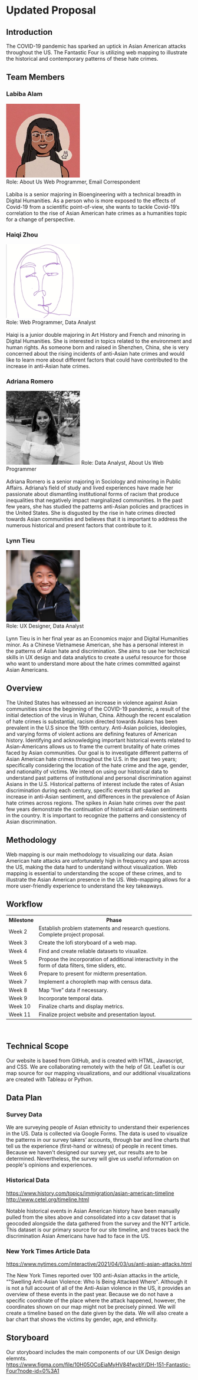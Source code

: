 # Updated Proposal

## Introduction
The COVID-19 pandemic has sparked an uptick in Asian American attacks throughout the US. The Fantastic Four is utilizing web mapping to illustrate the historical and contemporary patterns of these hate crimes.

## Team Members

### Labiba Alam
<img src = "img/Labiba.jpg" width = "200">
<br>
    Role: About Us Web Programmer, Email Correspondent
<br>
<br>
    Labiba is a senior majoring in Bioengineering with a technical breadth in Digital Humanities. As a person who is more exposed to the effects of Covid-19 from a scientific point-of-view, she wants to tackle Covid-19’s correlation to the rise of Asian American hate crimes as a humanities topic for a change of perspective.

### Haiqi Zhou
<img src = "img/Haiqi.jpg" width = "200">
<br>
    Role:  Web Programmer, Data Analyst
<br>
<br>
    Haiqi is a junior double majoring in Art History and French and minoring in Digital Humanities. She is interested in topics related to the environment and human rights. As someone born and raised in Shenzhen, China, she is very concerned about the rising incidents of anti-Asian hate crimes and would like to learn more about different factors that could have contributed to the increase in anti-Asian hate crimes.
  
### Adriana Romero
<img src = "img/Adriana.jpg" width = "200">
    Role: Data Analyst, About Us Web Programmer
<br>
<br>
Adriana Romero is a senior majoring in Sociology and minoring in Public Affairs. Adriana’s field of study and lived experiences have made her passionate about dismantling institutional forms of racism that produce inequalities that negatively impact marginalized communities. In the past few years, she has studied the patterns anti-Asian policies and practices in the United States. She is disgusted by the rise in hate crimes directed towards Asian communities and believes that it is important to address the numerous historical and present factors that contribute to it. 

### Lynn Tieu
<img src = "img/Lynn.JPG" width = "200">
<br>
    Role: UX Designer, Data Analyst
<br>
<br>
    Lynn Tieu is in her final year as an Economics major and Digital Humanities minor. As a Chinese Vietnamese American, she has a personal interest in the patterns of Asian hate and discrimination. She aims to use her technical skills in UX design and data analytics to create a useful resource for those who want to understand more about the hate crimes committed against Asian Americans.

## Overview
The United States has witnessed an increase in violence against Asian communities since the beginning of the COVID-19 pandemic, a result of the initial detection of the virus in Wuhan, China. Although the recent escalation of hate crimes is substantial, racism directed towards Asians has been prevalent in the U.S since the 19th century. Anti-Asian policies, ideologies, and varying forms of violent actions are defining features of American history. Identifying and acknowledging important historical events related to Asian-Americans allows us to frame the current brutality of hate crimes faced by Asian communities.
Our goal is to investigate different patterns of Asian American hate crimes throughout the U.S. in the past two years; specifically considering the location of the hate crime and the age, gender, and nationality of victims. We intend on using our historical data to understand past patterns of institutional and personal discrimination against Asians in the U.S. Historical patterns of interest include the rates of Asian discrimination during each century, specific events that sparked an increase in anti-Asian sentiment, and differences in the prevalence of Asian hate crimes across regions. The spikes in Asian hate crimes over the past few years demonstrate the continuation of historical anti-Asian sentiments in the country. It is important to recognize the patterns and consistency of Asian discrimination. 

## Methodology 
Web mapping is our main methodology to visualizing our data. Asian American hate attacks are unfortunately high in frequency and span across the US, making the data hard to understand without visualization. Web mapping is essential to understanding the scope of these crimes, and to illustrate the Asian American presence in the US. Web-mapping allows for a more user-friendly experience to understand the key takeaways. 
## Workflow
<table>
  <tr>
    <th>Milestone</th>
    <th>Phase</th>
  </tr>
  <tr>
    <td>Week 2</td>
    <td>Establish problem statements and research questions. Complete project proposal.</td>
  </tr>
  <tr>
    <td>Week 3</td>
    <td>Create the lofi storyboard of a web map.</td>
  </tr>
  <tr>
    <td>Week 4</td>
    <td>Find and create reliable datasets to visualize.</td>
  </tr>
  <tr>
    <td>Week 5</td>
    <td>Propose the incorporation of additional interactivity in the form of data filters, time sliders, etc.</td>
  </tr>
  <tr>
    <td>Week 6</td>
    <td>Prepare to present for midterm presentation.</td>
  </tr>
  <tr>
    <td>Week 7</td>
    <td>Implement a choropleth map with census data.</td>
  </tr>
  <tr>
    <td> Week 8</td>
    <td>Map “live” data if necessary.</td>
  </tr>
   </tr>
  <tr>
    <td> Week 9</td>
    <td>Incorporate temporal data.</td>
  </tr>
  <tr>
    <td> Week 10</td>
    <td>Finalize charts and display metrics.</td>
  </tr>
  <tr>
    <td> Week 11</td>
    <td>Finalize project website and presentation layout.</td>
  </tr>
</table>
<br>

## Technical Scope 
Our website is based from GitHub, and is created with HTML, Javascript, and CSS. We are collaborating remotely with the help of Git. Leaflet is our map source for our mapping visualizations, and our additional visualizations are created with Tableau or Python. 
## Data Plan
### Survey Data
We are surveying people of Asian ethnicity to understand their experiences in the US. Data is collected via Google Forms. The data is used to visualize the patterns in our survey takers’ accounts, through bar and line charts that tell us the experience (first-hand or witness) of people in recent times. Because we haven't designed our survey yet, our results are to be determined. Nevertheless, the survey will give us useful information on people's opinions and experiences.

### Historical Data
https://www.history.com/topics/immigration/asian-american-timeline
http://www.cetel.org/timeline.html

Notable historical events in Asian American history have been manually pulled from the sites above and consolidated into a csv dataset that is geocoded alongside the data gathered from the survey and the NYT article. This dataset is our primary source for our site timeline, and traces back the discrimination Asian Americans have had to face in the US.
### New York Times Article Data
https://www.nytimes.com/interactive/2021/04/03/us/anti-asian-attacks.html

The New York Times reported over 100 anti-Asian attacks in the article, “"Swelling Anti-Asian Violence: Who Is Being Attacked Where". Although it is not a full account of all of the Anti-Asian violence in the US, it provides an overview of these events in the past year. Because we do not have a specific coordinate of the place where the attack happened, however, the coordinates shown on our map might not be precisely pinned. We will create a timeline based on the date given by the data. We will also create a bar chart that shows the victims by gender, age, and ethnicity.
<br>

## Storyboard

Our storyboard includes the main components of our UX Design design elemnts. <br>
https://www.figma.com/file/10H05OCoEiaMyHV84fwcbY/DH-151-Fantastic-Four?node-id=0%3A1

